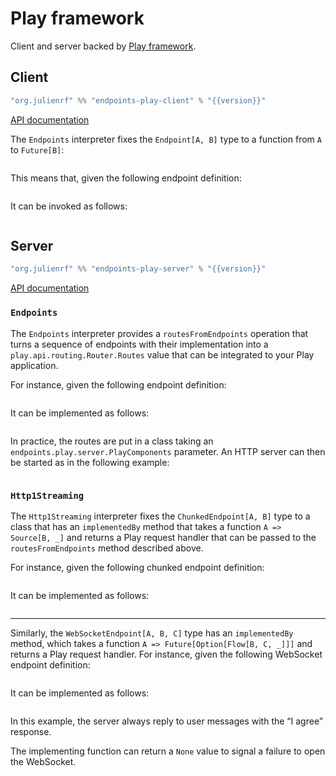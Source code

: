 # Play framework

Client and server backed by [Play framework](https://www.playframework.com/).

## Client

~~~ scala expandVars=true
"org.julienrf" %% "endpoints-play-client" % "{{version}}"
~~~

[API documentation](api:endpoints.play.client.package)

The `Endpoints` interpreter fixes the `Endpoint[A, B]` type to a function from
`A` to `Future[B]`:

~~~ scala src=../../../../../play/client/src/main/scala/endpoints/play/client/Endpoints.scala#concrete-carrier-type
~~~

This means that, given the following endpoint definition:

~~~ scala src=../../../../../algebras/algebra/src/test/scala/endpoints/algebra/EndpointsDocs.scala#endpoint-definition
~~~

It can be invoked as follows:

~~~ scala src=../../../../../play/client/src/test/scala/endpoints/play/client/EndpointsDocs.scala#invocation
~~~

## Server

~~~ scala expandVars=true
"org.julienrf" %% "endpoints-play-server" % "{{version}}"
~~~

[API documentation](api:endpoints.play.server.package)

### `Endpoints`

The `Endpoints` interpreter provides a `routesFromEndpoints` operation that turns
a sequence of endpoints with their implementation into a `play.api.routing.Router.Routes`
value that can be integrated to your Play application.

For instance, given the following endpoint definition:

~~~ scala src=../../../../../algebras/algebra/src/test/scala/endpoints/algebra/EndpointsDocs.scala#endpoint-definition
~~~

It can be implemented as follows:

~~~ scala src=../../../../../play/server/src/test/scala/endpoints/play/server/EndpointsDocs.scala#implementation
~~~

In practice, the routes are put in a class taking an `endpoints.play.server.PlayComponents`
parameter. An HTTP server can then be started as in the following example:

~~~ scala src=../../../../../documentation/examples/quickstart/server/src/main/scala/quickstart/Main.scala#main-only
~~~

### `Http1Streaming`

The `Http1Streaming` interpreter fixes the `ChunkedEndpoint[A, B]` type to a class that has an
`implementedBy` method that takes a function `A => Source[B, _]` and returns a Play request
handler that can be passed to the `routesFromEndpoints` method described above.

For instance, given the following chunked endpoint definition:

~~~ scala src=../../../../../algebras/algebra/src/test/scala/endpoints/algebra/StreamingDocs.scala#chunked-endpoint
~~~

It can be implemented as follows:

~~~ scala src=../../../../../play/server/src/test/scala/endpoints/play/server/StreamingDocs.scala#implementation
~~~

---

Similarly, the `WebSocketEndpoint[A, B, C]` type has an `implementedBy` method, which
takes a function `A => Future[Option[Flow[B, C, _]]]` and returns a Play request handler.
For instance, given the following WebSocket endpoint definition:

~~~ scala src=../../../../../algebras/algebra/src/test/scala/endpoints/algebra/StreamingDocs.scala#websocket-endpoint
~~~

It can be implemented as follows:

~~~ scala src=../../../../../play/server/src/test/scala/endpoints/play/server/StreamingDocs.scala#websocket-implementation
~~~

In this example, the server always reply to user messages with the “I agree” response.

The implementing function can return a `None` value to signal a failure to open the
WebSocket.
